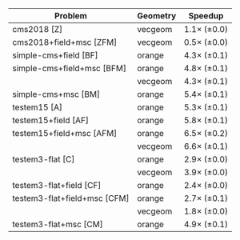 | Problem                      | Geometry |     Speedup |
| ---------------------------- | -------- | ----------- |
| cms2018 [Z]                  | vecgeom  | 1.1× (±0.0) |
| cms2018+field+msc [ZFM]      | vecgeom  | 0.5× (±0.0) |
| simple-cms+field [BF]        | orange   | 4.3× (±0.1) |
| simple-cms+field+msc [BFM]   | orange   | 4.8× (±0.1) |
|                              | vecgeom  | 4.3× (±0.1) |
| simple-cms+msc [BM]          | orange   | 5.4× (±0.1) |
| testem15 [A]                 | orange   | 5.3× (±0.1) |
| testem15+field [AF]          | orange   | 5.8× (±0.1) |
| testem15+field+msc [AFM]     | orange   | 6.5× (±0.2) |
|                              | vecgeom  | 6.6× (±0.1) |
| testem3-flat [C]             | orange   | 2.9× (±0.0) |
|                              | vecgeom  | 3.9× (±0.0) |
| testem3-flat+field [CF]      | orange   | 2.4× (±0.0) |
| testem3-flat+field+msc [CFM] | orange   | 2.7× (±0.1) |
|                              | vecgeom  | 1.8× (±0.0) |
| testem3-flat+msc [CM]        | orange   | 4.9× (±0.1) |
